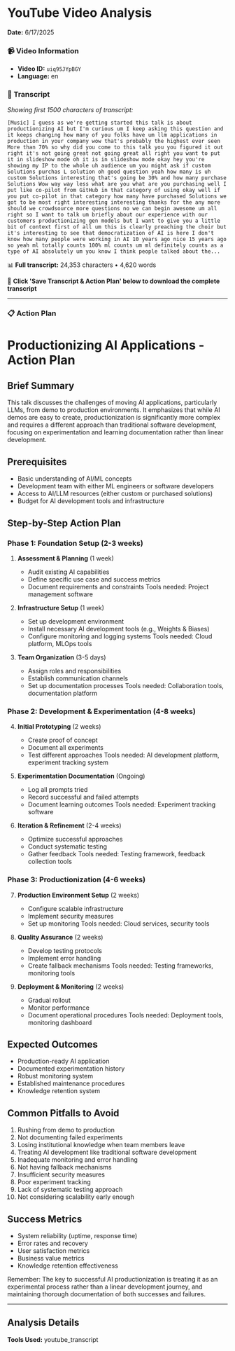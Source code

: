 # YouTube Video Analysis

**Date:** 6/17/2025

### 📹 Video Information
- **Video ID:** `uiq95JYpBGY`
- **Language:** en

### 📝 Transcript
*Showing first 1500 characters of transcript:*

```
[Music] I guess as we're getting started this talk is about productionizing AI but I'm curious um I keep asking this question and it keeps changing how many of you folks have um llm applications in production in your company wow that's probably the highest ever seen More than 70% so why did you come to this talk you you figured it out right it's not going great not going great all right you want to put it in slideshow mode oh it is in slideshow mode okay hey you're showing my IP to the whole uh audience um you might ask if custom Solutions purchas L solution oh good question yeah how many is uh custom Solutions interesting that's going be 30% and how many purchase Solutions Wow way way less what are you what are you purchasing well I put like co-pilot from GitHub in that category of using okay well if you put co-pilot in that category how many have purchased Solutions we got to be most right interesting interesting thanks for the any more should we crowdsource more questions no we can begin awesome um all right so I want to talk um briefly about our experience with our customers productionizing gen models but I want to give you a little bit of context first of all um this is clearly preaching the choir but it's interesting to see that democratization of AI is here I don't know how many people were working in AI 10 years ago nice 15 years ago so yeah ml totally counts 100% ml counts um ml definitely counts as a type of AI absolutely um you know I think people talked about the...
```

📊 **Full transcript:** 24,353 characters • 4,620 words

💾 **Click 'Save Transcript & Action Plan' below to download the complete transcript**

---

### 📋 Action Plan

# Productionizing AI Applications - Action Plan

## Brief Summary
This talk discusses the challenges of moving AI applications, particularly LLMs, from demo to production environments. It emphasizes that while AI demos are easy to create, productionization is significantly more complex and requires a different approach than traditional software development, focusing on experimentation and learning documentation rather than linear development.

## Prerequisites
- Basic understanding of AI/ML concepts
- Development team with either ML engineers or software developers
- Access to AI/LLM resources (either custom or purchased solutions)
- Budget for AI development tools and infrastructure

## Step-by-Step Action Plan

### Phase 1: Foundation Setup (2-3 weeks)
1. **Assessment & Planning** (1 week)
   - Audit existing AI capabilities
   - Define specific use case and success metrics
   - Document requirements and constraints
   Tools needed: Project management software

2. **Infrastructure Setup** (1 week)
   - Set up development environment
   - Install necessary AI development tools (e.g., Weights & Biases)
   - Configure monitoring and logging systems
   Tools needed: Cloud platform, MLOps tools

3. **Team Organization** (3-5 days)
   - Assign roles and responsibilities
   - Establish communication channels
   - Set up documentation processes
   Tools needed: Collaboration tools, documentation platform

### Phase 2: Development & Experimentation (4-8 weeks)
4. **Initial Prototyping** (2 weeks)
   - Create proof of concept
   - Document all experiments
   - Test different approaches
   Tools needed: AI development platform, experiment tracking system

5. **Experimentation Documentation** (Ongoing)
   - Log all prompts tried
   - Record successful and failed attempts
   - Document learning outcomes
   Tools needed: Experiment tracking software

6. **Iteration & Refinement** (2-4 weeks)
   - Optimize successful approaches
   - Conduct systematic testing
   - Gather feedback
   Tools needed: Testing framework, feedback collection tools

### Phase 3: Productionization (4-6 weeks)
7. **Production Environment Setup** (2 weeks)
   - Configure scalable infrastructure
   - Implement security measures
   - Set up monitoring
   Tools needed: Cloud services, security tools

8. **Quality Assurance** (2 weeks)
   - Develop testing protocols
   - Implement error handling
   - Create fallback mechanisms
   Tools needed: Testing frameworks, monitoring tools

9. **Deployment & Monitoring** (2 weeks)
   - Gradual rollout
   - Monitor performance
   - Document operational procedures
   Tools needed: Deployment tools, monitoring dashboard

## Expected Outcomes
- Production-ready AI application
- Documented experimentation history
- Robust monitoring system
- Established maintenance procedures
- Knowledge retention system

## Common Pitfalls to Avoid
1. Rushing from demo to production
2. Not documenting failed experiments
3. Losing institutional knowledge when team members leave
4. Treating AI development like traditional software development
5. Inadequate monitoring and error handling
6. Not having fallback mechanisms
7. Insufficient security measures
8. Poor experiment tracking
9. Lack of systematic testing approach
10. Not considering scalability early enough

## Success Metrics
- System reliability (uptime, response time)
- Error rates and recovery
- User satisfaction metrics
- Business value metrics
- Knowledge retention effectiveness

Remember: The key to successful AI productionization is treating it as an experimental process rather than a linear development journey, and maintaining thorough documentation of both successes and failures.

---

## Analysis Details

**Tools Used:** youtube_transcript
